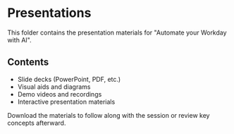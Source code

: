 # Presentations

This folder contains the presentation materials for "Automate your Workday with AI".

## Contents
- Slide decks (PowerPoint, PDF, etc.)
- Visual aids and diagrams
- Demo videos and recordings
- Interactive presentation materials

Download the materials to follow along with the session or review key concepts afterward.